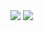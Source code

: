 <img src="https://github-readme-stats.vercel.app/api?username=Panjiee&theme=tokyonight&show_icons=true">
<img src="https://github-readme-stats.vercel.app/api/top-langs/?username=Panjiee&hide=jupyter%20notebook,html&theme=tokyonight&layout=compact">
